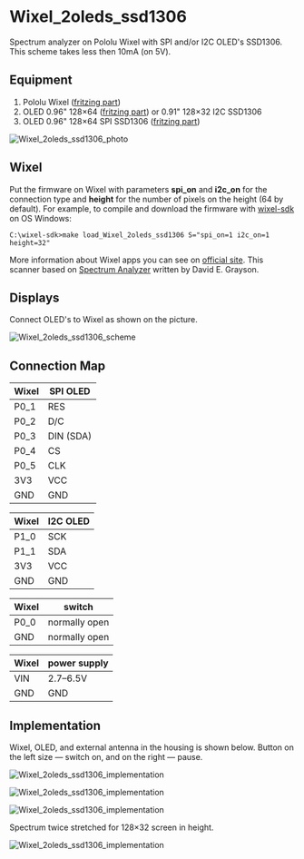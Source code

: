 # Wixel_2oleds_ssd1306

Spectrum analyzer on Pololu Wixel with SPI and/or I2C OLED's SSD1306. This scheme takes less then 10mA (on 5V).

## Equipment

1. Pololu Wixel ([fritzing part](../../fritzing-parts/Wixel.fzpz))
2. OLED 0.96" 128×64 ([fritzing part](../../fritzing-parts/OLED-0.96-128x64-I2C-SSD1306.fzpz)) or 0.91" 128×32 I2C SSD1306
3. OLED 0.96" 128×64 SPI SSD1306 ([fritzing part](../../fritzing-parts/OLED-0.96-128x64-SPI-SSD1306.fzpz))

![Wixel_2oleds_ssd1306_photo](./pics/Wixel_2oleds_ssd1306.png)

## Wixel

Put the firmware on Wixel with parameters __spi_on__ and __i2c_on__ for the connection type and __height__ for the number of pixels on the height (64 by default). For example, to compile and download the firmware with [wixel-sdk](http://pololu.github.io/wixel-sdk/) on OS Windows:

```
C:\wixel-sdk>make load_Wixel_2oleds_ssd1306 S="spi_on=1 i2c_on=1 height=32"
```

More information about Wixel apps you can see on [official site](https://www.pololu.com/docs/0J46/10.b). This scanner based on [Spectrum Analyzer](https://github.com/pololu/wixel-sdk/tree/dev/david/analyzer/apps/spectrum_analyzer) written by David E. Grayson.

## Displays

Connect OLED's to Wixel as shown on the picture.

![Wixel_2oleds_ssd1306_scheme](./fritzing-scheme/Wixel_2oleds_ssd1306_bb.png)

## Connection Map

| Wixel    | SPI OLED      |
| -------- | ------------- |
| P0_1     | RES           |
| P0_2     | D/C           |
| P0_3     | DIN (SDA)     |
| P0_4     | CS            |
| P0_5     | CLK           |
| 3V3      | VCC           |
| GND      | GND           |

| Wixel    | I2C OLED      |
| -------- | ------------- |
| P1_0     | SCK           |
| P1_1     | SDA           |
| 3V3      | VCC           |
| GND      | GND           |

| Wixel    | switch        |
| -------- | ------------- |
| P0_0     | normally open |
| GND      | normally open |

| Wixel    | power supply  |
| -------- | ------------- |
| VIN      | 2.7–6.5V      |
| GND      | GND           |

## Implementation

Wixel, OLED, and external antenna in the housing is shown below. Button on the left size — switch on, and on the right — pause.

![Wixel_2oleds_ssd1306_implementation](./pics/Wixel_2oleds_ssd1306_4.png)

![Wixel_2oleds_ssd1306_implementation](./pics/Wixel_2oleds_ssd1306_5.png)

![Wixel_2oleds_ssd1306_implementation](./pics/Wixel_2oleds_ssd1306_6.png)

Spectrum twice stretched for 128×32 screen in height.

![Wixel_2oleds_ssd1306_implementation](./pics/Wixel_2oleds_ssd1306_7.png)
